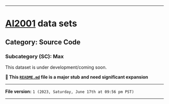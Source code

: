 
***

# [AI2001](https://github.com/seanpm2001/AI2001/) data sets

## Category: Source Code

### Subcategory (SC): Max

This dataset is under development/coming soon.

**🌱️ This [`README.md`](/README.md) file is a major stub and need significant expansion**

***

**File version:** `1 (2023, Saturday, June 17th at 09:56 pm PST)`

***
